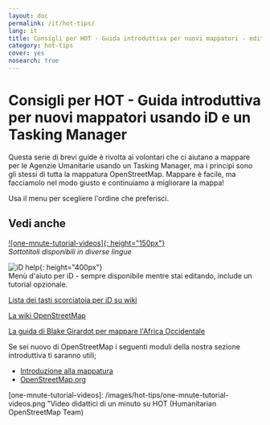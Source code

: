 ```yaml
---
layout: doc
permalink: /it/hot-tips/
lang: it
title: Consigli per HOT - Guida introduttiva per nuovi mappatori - editor iD
category: hot-tips
cover: yes
nosearch: true
---
```


Consigli per HOT - Guida introduttiva per nuovi mappatori usando iD e un Tasking Manager
================

Questa serie di brevi guide è rivolta ai volontari che ci aiutano a mappare per le Agenzie Umanitarie usando un Tasking Manager, ma i principi sono gli stessi di tutta la mappatura OpenStreetMap. Mappare è facile, ma facciamolo nel modo giusto e continuiamo a migliorare la mappa!

Usa il menu per scegliere l'ordine che preferisci.  

Vedi anche  
---------

[![one-mnute-tutorial-videos]{: height="150px"}](https://www.youtube.com/playlist?list=PLb9506_-6FMHZ3nwn9heri3xjQKrSq1hN "Humanitarian OpenStreetMap Team - One minute Tutorial Videos")  
*Sottotitoli disponibili in diverse lingue*  

![iD help]{: height="400px"}  
Menù d'aiuto per iD - sempre disponibile mentre stai editando, include un tutorial opzionale.    
  
[Lista dei tasti scorciatoia per iD su wiki](https://wiki.openstreetmap.org/wiki/ID/Shortcuts)  

[La wiki OpenStreetMap](https://wiki.openstreetmap.org/wiki/IT:Pagina_Principale)  

[La guida di Blake Girardot per mappare l'Africa Occidentale](https://wiki.openstreetmap.org/wiki/User:Bgirardot/West_African_HOT_Mapping_Tips)  

Se sei nuovo di OpenStreetMap i seguenti moduli della nostra sezione introduttiva ti saranno utili;  

-  [Introduzione alla mappatura](/it/beginner/introduction/)  
-  [OpenStreetMap.org](/it/beginner/start-osm/)



[HOT logo with text]:/images/hot-tips/Hot_logo_with_text.svg
[iD help]:/images/hot-tips/iD-help.png "iD help menu - sempre disponibile mentre stai facendo modifiche, include una panoramica opzionale."
[one-mnute-tutorial-videos]: /images/hot-tips/one-mnute-tutorial-videos.png "Video didattici di un minuto su HOT (Humanitarian OpenStreetMap Team) 